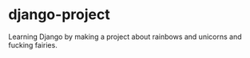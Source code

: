 # django-project
Learning Django by making a project about rainbows and unicorns and fucking fairies.
